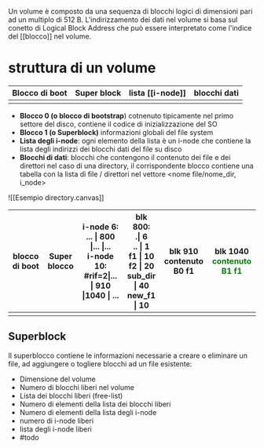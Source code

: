 Un volume è composto da una sequenza di blocchi logici  di dimensioni pari ad un multiplo di 512 B.
L'indirizzamento dei dati nel volume si basa sul conetto di Logical Block Address che può essere interpretato come l'indice del [[blocco]] nel volume.




# struttura di un volume


| Blocco di boot | Super block | lista [[i-node]] | blocchi dati |
| -------------- | ----------- | ---------------- | ------------ |
|                |             |                  |              |


- **Blocco 0 (o blocco di bootstrap**) cotnenuto tipicamente nel primo settore del disco, contiene il codice di inizializzazione del SO
- **Blocco 1 (o Superblock)** informazioni globali del file system
- **Lista degli i-node**: ogni elemento della lista è un i-node che contiene la lista degli indirizzi dei blocchi dati del file su disco
- **Blocchi di dati**: blocchi che contengono il contenuto dei file e dei direttori nel caso di una directory, il corrispondente blocco contiene una tabella con la lista di file / direttori nel vettore <nome file/nome_dir, i_node>

![[Esempio directory.canvas]]

| blocco di boot | Super blocco | i-node 6:  ... \| 800 \|... \|... </br>  i-node 10: \#rif=2\|... \| 910 \|1040 \| ... | blk 800:</br> .\| 6 </br> .. \| 1 </br> f1 \| 10 </br> f2 \| 20 </br> sub_dir \| 40 </br> new_f1 \| 10 | blk 910 </br> contenuto B0 f1 | blk 1040 </br> <font COLOR = green>contenuto B1 f1 </font> |
| -------------- | ------------ | ------------------------------------------------------------------------------------- | ----------------------------------------------------------------------------------- | ----------------------------- | ------------------------------ |
|                |              |                                                                                       |                                                                                     |                               |                                |



## Superblock
Il superblocco contiene le informazioni necessarie a creare o eliminare un file, ad aggiungere o togliere blocchi ad un file esistente:
- Dimensione del volume
- Numero di blocchi liberi nel volume
- Lista dei blocchi liberi (free-list)
- Numero di elementi della lista dei blocchi liberi
- Numero di elementi della lista degli i-node
- numero di i-node liberi
- lista degli i-node liberi
- #todo 
